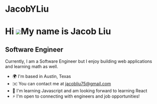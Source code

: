 # JacobYLiu
Hi ![](https://user-images.githubusercontent.com/18350557/176309783-0785949b-9127-417c-8b55-ab5a4333674e.gif)My name is Jacob Liu
==========================================================================================================================================

Software Engineer
--------------------------

Currently, I am a Software Engineer but I enjoy building web applications and learning math as well. 

* 🌍  I'm based in Austin, Texas
* ✉️  You can contact me at [jacobliu75@gmail.com](mailto:jacobliu75@gmail.com)
* 🧠  I'm learning Javascript and am looking forward to learning React
* ⚡  I'm open to connecting with engineers and job opportunities!